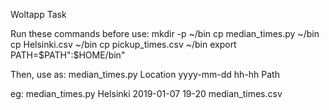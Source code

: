 Woltapp Task

Run these commands before use:
mkdir -p ~/bin
cp median_times.py ~/bin
cp Helsinki.csv ~/bin
cp pickup_times.csv ~/bin
export PATH=$PATH":$HOME/bin"

Then, use as:
median_times.py Location yyyy-mm-dd hh-hh Path

eg:
median_times.py Helsinki 2019-01-07 19-20 median_times.csv
